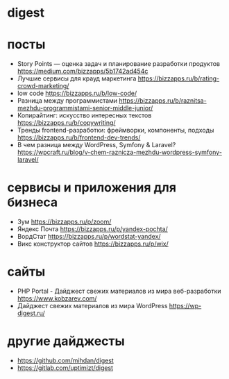# digest

# посты
- Story Points — оценка задач и планирование разработки продуктов https://medium.com/bizzapps/5b1742ad454c
- Лучшие сервисы для крауд маркетинга https://bizzapps.ru/b/rating-crowd-marketing/
- low code https://bizzapps.ru/b/low-code/
- Разница между программистами https://bizzapps.ru/b/raznitsa-mezhdu-programmistami-senior-middle-junior/
- Копирайтинг: искусство интересных текстов https://bizzapps.ru/b/copywriting/
- Тренды frontend-разработки: фреймворки, компоненты, подходы
 https://bizzapps.ru/b/frontend-dev-trends/
 - В чем разница между WordPress, Symfony & Laravel? https://wpcraft.ru/blog/v-chem-raznicza-mezhdu-wordpress-symfony-laravel/

# сервисы и приложения для бизнеса
- Зум https://bizzapps.ru/p/zoom/
- Яндекс Почта https://bizzapps.ru/p/yandex-pochta/ 
- ВордСтат https://bizzapps.ru/p/wordstat-yandex/
- Викс конструктор сайтов https://bizzapps.ru/p/wix/

# сайты
- PHP Portal - Дайджест свежих материалов из мира веб-разработки https://www.kobzarev.com/
- Дайджест свежих материалов из мира WordPress https://wp-digest.ru/

# другие дайджесты
- https://github.com/mihdan/digest
- https://gitlab.com/uptimizt/digest
